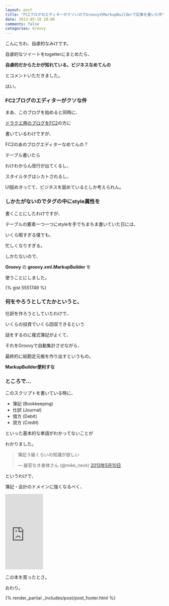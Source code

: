 ```yaml
---
layout: post
title: "FC2ブログのエディターがクソいのでGroovyのMarkupBuilderで記事を書いた件"
date: 2013-05-10 20:00
comments: false
categories: Groovy
---
```


こんにちわ、自虐的なみけです。

自虐的なツイートをtogetterにまとめたら、

**自虐的だからたかが知れている、ビジネスなめてんの**

とコメントいただきました。

はい。

### FC2ブログのエディターがクソな件

まあ、このブログを始めると同時に、

[ドラクエ用のブログをFC2](http://mikeneckdq.blog.fc2.com/)の方に

書いているわけですが、

FC2のあのブログエディターなめてんの？

テーブル書いたら

わけわからん改行が出てくるし、

スタイルタグはシカトされるし、

UI舐めきってて、ビジネスを舐めているとしか考えられん。

### しかたがないのでタグの中にstyle属性を

書くことにしたわけですが、

テーブルの要素一つ一つにstyleを手でちまちま書いていた日には、

いくら暇すぎる僕でも、

忙しくなりすぎる。

しかたないので、

**Groovy** の **groovy.xml.MarkupBuilder** を

使うことにしました。

{% gist 5551749 %}


### 何をやろうとしてたかというと、

仕訳を作ろうとしていたわけで、

いくらの投資でいくら回収できるという

話をするのに複式簿記がよくて、

それをGroovyで自動集計させながら、

最終的に総勘定元帳を作り出すというもの。


**MarkupBuilder便利すな**


### ところで…

このスクリプトを書いている時に、

+ 簿記 (Bookkeeping)
+ 仕訳 (Journal)
+ 借方 (Debit)
+ 貸方 (Credit)

といった基本的な単語がわかってないことが

わかりました。

<blockquote class="twitter-tweet" lang="ja"><p>簿記３級くらいの知識が欲しい</p>&mdash; 器官なき身体さん (@mike_neck) <a href="https://twitter.com/mike_neck/status/332655391110467585">2013年5月10日</a></blockquote>
<script async src="//platform.twitter.com/widgets.js" charset="utf-8"></script>


というわけで、

簿記・会計のドメインに強くなるべく、

<iframe src="http://rcm-jp.amazon.co.jp/e/cm?lt1=_blank&bc1=000000&IS2=1&bg1=FFFFFF&fc1=000000&lc1=0000FF&t=kkkjkrt-22&o=9&p=8&l=as4&m=amazon&f=ifr&ref=ss_til&asins=0071779752" style="width:120px;height:240px;" scrolling="no" marginwidth="0" marginheight="0" frameborder="0"></iframe>

この本を買ったとさ。

おわり。


{% render_partial _includes/post/post_footer.html %}


